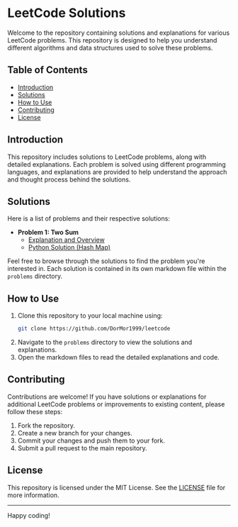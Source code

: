 # LeetCode Solutions

Welcome to the repository containing solutions and explanations for various LeetCode problems. This repository is designed to help you understand different algorithms and data structures used to solve these problems.

## Table of Contents

- [Introduction](#introduction)
- [Solutions](#solutions)
- [How to Use](#how-to-use)
- [Contributing](#contributing)
- [License](#license)

## Introduction

This repository includes solutions to LeetCode problems, along with detailed explanations. Each problem is solved using different programming languages, and explanations are provided to help understand the approach and thought process behind the solutions.

## Solutions

Here is a list of problems and their respective solutions:

- **Problem 1: Two Sum**
  - [Explanation and Overview](problems/1.%20Two%20Sum/README.md)
  - [Python Solution (Hash Map)](problems/1.%20Two%20Sum/two_sum_solution_hash_map.py)

Feel free to browse through the solutions to find the problem you're interested in. Each solution is contained in its own markdown file within the `problems` directory.

## How to Use

1. Clone this repository to your local machine using:
    ```bash
    git clone https://github.com/DorMor1999/leetcode
    ```
2. Navigate to the `problems` directory to view the solutions and explanations.
3. Open the markdown files to read the detailed explanations and code.

## Contributing

Contributions are welcome! If you have solutions or explanations for additional LeetCode problems or improvements to existing content, please follow these steps:

1. Fork the repository.
2. Create a new branch for your changes.
3. Commit your changes and push them to your fork.
4. Submit a pull request to the main repository.

## License

This repository is licensed under the MIT License. See the [LICENSE](LICENSE) file for more information.

---

Happy coding!